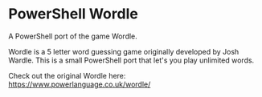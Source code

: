 # PowerShell Wordle

A PowerShell port of the game Wordle. 

Wordle is a 5 letter word guessing game originally developed by Josh Wardle. This is a small PowerShell port that let's you play unlimited words.

Check out the original Wordle here: https://www.powerlanguage.co.uk/wordle/
